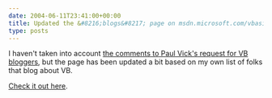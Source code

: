 ```yaml
---
date: 2004-06-11T23:41:00+00:00
title: Updated the &#8216;blogs&#8217; page on msdn.microsoft.com/vbasic
type: posts
---
```

I haven't taken into account [the comments to Paul Vick's request for VB bloggers](http://www.panopticoncentral.net/archive/2004/06/01/1123.aspx), but the page has been updated a bit based on my own list of folks that blog about VB.

[Check it out here](http://msdn.microsoft.com/vbasic/community/blogs/default.aspx).
